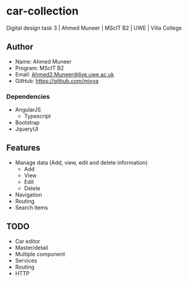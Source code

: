 # car-collection
Digital design task 3 | Ahmed Muneer | MScIT B2 | UWE | Villa College

## Author
- Name: Ahmed Muneer
- Program: MScIT B2
- Email: Ahmed2.Muneer@live.uwe.ac.uk
- GitHub: https://github.com/miyya


### Dependencies
- AngularJS
  - Typescript
- Bootstrap
- JqueryUI
 

## Features
- Manage data (Add, view, edit and delete information)
  - Add
  - View
  - Edit
  - Delete
- Navigation
- Routing
- Search items


## TODO
- Car editor
- Master/detail
- Multiple component
- Services
- Routing
- HTTP
